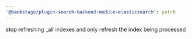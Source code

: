 ```yaml
---
'@backstage/plugin-search-backend-module-elasticsearch': patch
---
```


stop refreshing \_all indexes and only refresh the index being processed
